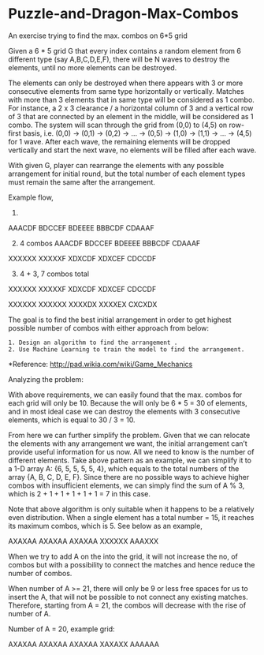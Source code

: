 # Puzzle-and-Dragon-Max-Combos
An exercise trying to find the max. combos on 6*5 grid

Given a 6 * 5 grid G that every index contains a random element from 6 different type (say A,B,C,D,E,F), there will be N waves to destroy the elements, until no more elements can be destroyed. 

The elements can only be destroyed when there appears with 3 or more consecutive elements from same type horizontally or vertically. Matches with more than 3 elements that in same type will be considered as 1 combo. For instance, a 2 x 3 clearance / a horizontal column of 3 and a vertical row of 3 that are connected by an element in the middle, will be considered as 1 combo. The system will scan through the grid from (0,0) to (4,5) on row-first basis, i.e. (0,0) -> (0,1) -> (0,2) -> …  -> (0,5) -> (1,0) -> (1,1) -> … -> (4,5) for 1 wave. After each wave, the remaining elements will be dropped vertically and start the next wave, no elements will be filled after each wave. 

With given G, player can rearrange the elements with any possible arrangement for initial round, but the total number of each element types must remain the same after the arrangement. 

Example flow, 

1. 
AAACDF
BDCCEF
BDEEEE
BBBCDF
CDAAAF

2. 4 combos
AAACDF
BDCCEF
BDEEEE
BBBCDF
CDAAAF

XXXXXX
XXXXXF
XDXCDF
XDXCEF
CDCCDF

3. 4 + 3, 7 combos total

XXXXXX
XXXXXF
XDXCDF
XDXCEF
CDCCDF

XXXXXX
XXXXXX
XXXXDX
XXXXEX
CXCXDX

The goal is to find the best initial arrangement in order to get highest possible number of combos with either approach from below:

	1. Design an algorithm to find the arrangement .
	2. Use Machine Learning to train the model to find the arrangement.

*Reference: http://pad.wikia.com/wiki/Game_Mechanics


Analyzing the problem:

With above requirements, we can easily found that the max. combos for each grid will only be 10. Because the will only be 6 * 5 = 30 of elements, and in most ideal case we can destroy the elements with 3 consecutive elements, which is equal to 30 / 3 = 10. 

From here we can further simplify the problem. Given that we can relocate the elements with any arrangement we want, the initial arrangement can’t provide useful information for us now. All we need to know is the number of different elements. Take above pattern as an example, we can simplify it to a 1-D array A: {6, 5, 5, 5, 5, 4}, which equals to the total numbers of the array {A, B, C, D, E, F}. Since there are no possible ways to achieve higher combos with insufficient elements, we can simply find the sum of A % 3, which is 2 + 1 + 1 + 1 + 1 + 1 = 7 in this case. 

Note that above algorithm is only suitable when it happens to be a relatively even distribution. When a single element has a total number = 15, it reaches its maximum combos, which is 5. See below as an example,

AXAXAA
AXAXAA
AXAXAA
XXXXXX
AAAXXX

When we try to add A on the into the grid, it will not increase the no, of combos but with a possibility to connect the matches and hence reduce the number of combos. 

When number of A >= 21, there will only be 9 or less free spaces for us to insert the A, that will not be possible to not connect any existing matches. Therefore, starting from A = 21, the combos will decrease with the rise of number of A.

Number of A = 20, example grid:

AXAXAA
AXAXAA
AXAXAA
XAXAXX
AAAAAA


